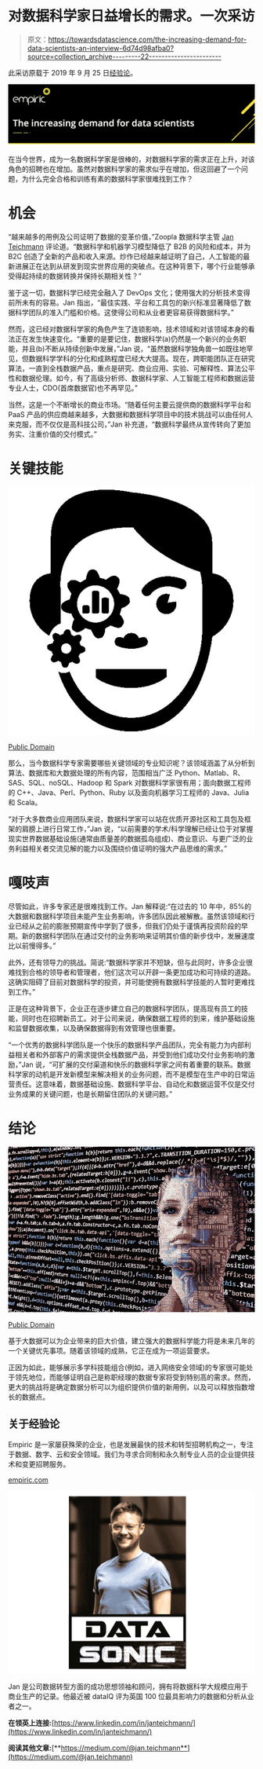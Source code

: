 # 对数据科学家日益增长的需求。一次采访

> 原文：<https://towardsdatascience.com/the-increasing-demand-for-data-scientists-an-interview-6d74d98afba0?source=collection_archive---------22----------------------->

此采访原载于 2019 年 9 月 25 日[经验论](https://empiric.com/blog/demandfordatascientists/)。

![](img/e3e4a85d020cf41b8ba6f11ea4913ee8.png)

在当今世界，成为一名数据科学家是很棒的，对数据科学家的需求正在上升，对该角色的招聘也在增加。虽然对数据科学家的需求似乎在增加，但这回避了一个问题，为什么完全合格和训练有素的数据科学家很难找到工作？

# 机会

“越来越多的用例及公司证明了数据的变革价值，”Zoopla 数据科学主管 [Jan Teichmann](https://www.linkedin.com/in/janteichmann/) 评论道。“数据科学和机器学习模型降低了 B2B 的风险和成本，并为 B2C 创造了全新的产品和收入来源。炒作已经越来越证明了自己，人工智能的最新进展正在达到从研发到现实世界应用的突破点。在这种背景下，哪个行业能够承受得起持续的数据转换并保持长期相关性？”

鉴于这一切，数据科学已经完全融入了 DevOps 文化；使用强大的分析技术变得前所未有的容易。Jan 指出，“最佳实践、平台和工具包的新兴标准显著降低了数据科学团队的准入门槛和价格。这使得公司和从业者更容易获得数据科学。”

然而，这已经对数据科学家的角色产生了连锁影响，技术领域和对该领域本身的看法正在发生快速变化。“重要的是要记住，数据科学(a)仍然是一个新兴的业务职能，并且(b)不断从持续创新中发展，”Jan 说，“虽然数据科学独角兽一如既往地罕见，但数据科学学科的分化和成熟程度已经大大提高。现在，跨职能团队正在研究算法，一直到全栈数据产品，重点是研究、商业应用、实验、可解释性、算法公平性和数据伦理。如今，有了高级分析师、数据科学家、人工智能工程师和数据运营专业人士，CDO(首席数据官)也不再罕见。”

当然，这是一个不断增长的商业市场。“随着任何主要云提供商的数据科学平台和 PaaS 产品的供应商越来越多，大数据和数据科学项目中的技术挑战可以由任何人来克服，而不仅仅是高科技公司，”Jan 补充道，“数据科学最终从宣传转向了更加务实、注重价值的交付模式。”

# 关键技能

![](img/6dae7157735952a085d1b0e8cdaba437.png)

[Public Domain](https://thenounproject.com/icon/38238)

那么，当今数据科学专家需要哪些关键领域的专业知识呢？该领域涵盖了从分析到算法、数据库和大数据处理的所有内容，范围相当广泛 Python、Matlab、R、SAS、SQL、noSQL、Hadoop 和 Spark 对数据科学家很有用；面向数据工程师的 C++、Java、Perl、Python、Ruby 以及面向机器学习工程师的 Java、Julia 和 Scala。

“对于大多数商业应用团队来说，数据科学家可以站在优质开源社区和工具包及框架的肩膀上进行日常工作，”Jan 说，“以前需要的学术/科学理解已经让位于对掌握现实世界数据基础设施(通常由质量差的数据孤岛组成)、商业意识、与更广泛的业务利益相关者交流见解的能力以及围绕价值证明的强大产品思维的需求。”

# 嘎吱声

尽管如此，许多专家还是很难找到工作。Jan 解释说:“在过去的 10 年中，85%的大数据和数据科学项目未能产生业务影响，许多团队因此被解散。虽然该领域和行业已经从之前的膨胀预期宣传中学到了很多，但我们仍处于谨慎再投资阶段的早期。新的数据科学团队在通过交付的业务影响来证明其价值的新步伐中，发展速度比以前慢得多。”

此外，还有领导力的挑战。简说:“数据科学家并不短缺，但与此同时，许多企业很难找到合格的领导者和管理者，他们这次可以开辟一条更加成功和可持续的道路。这确实阻碍了目前对数据科学的投资，并可能使拥有数据科学技能的人暂时更难找到工作。”

正是在这种背景下，企业正在逐步建立自己的数据科学团队，提高现有员工的技能，同时也在招聘新员工。对于公司来说，确保数据工程师的到来，维护基础设施和监督数据收集，以及确保数据得到有效管理也很重要。

“一个优秀的数据科学团队是一个快乐的数据科学产品团队，完全有能力为内部利益相关者和外部客户的需求提供全栈数据产品，并受到他们成功交付业务影响的激励，”Jan 说，“可扩展的交付渠道和快乐的数据科学家之间有着重要的联系。数据科学家的动机是开发新模型来解决相关的业务问题，而不是模型在生产中的日常运营责任。这意味着，数据基础设施、数据科学平台、自动化和数据运营不仅是交付业务成果的关键问题，也是长期留住团队的关键问题。”

# 结论

![](img/763389066d5f01bd679aa1a715ad5a6f.png)

[Public Domain](https://www.maxpixel.net/Artificial-Intelligence-Programming-Robot-Ai-Ki-2167835)

基于大数据可以为企业带来的巨大价值，建立强大的数据科学能力将是未来几年的一个关键优先事项。随着该领域的成熟，它正在成为一项运营要求。

正因为如此，能够展示多学科技能组合(例如，进入网络安全领域)的专家很可能处于领先地位，而能够证明自己是称职经理的数据专家将受到特别高的需求。然而，更大的挑战将是确定数据分析可以为组织提供价值的新用例，以及可以释放指数增长的数据点。

## 关于经验论

Empiric 是一家屡获殊荣的企业，也是发展最快的技术和转型招聘机构之一，专注于数据、数字、云和安全领域。我们为寻求合同制和永久制专业人员的企业提供技术和变更招聘服务。

[empiric.com](http://empiric.com)

![](img/b40fa03f9762d1ec3c427365a4c45786.png)

Jan 是公司数据转型方面的成功思想领袖和顾问，拥有将数据科学大规模应用于商业生产的记录。他最近被 dataIQ 评为英国 100 位最具影响力的数据和分析从业者之一。

**在领英上连接:**[https://www.linkedin.com/in/janteichmann/](https://www.linkedin.com/in/janteichmann/)

**阅读其他文章:**[**https://medium.com/@jan.teichmann**](https://medium.com/@jan.teichmann)